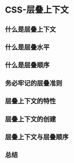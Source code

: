 # CSS-层叠上下文

## 什么是层叠上下文

## 什么是层叠水平

## 什么是层叠顺序

## 务必牢记的层叠准则

## 层叠上下文的特性

## 层叠上下文的创建

## 层叠上下文与层叠顺序

## 总结
